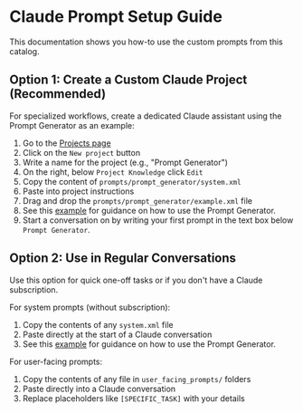 # Claude Prompt Setup Guide
This documentation shows you how-to use the custom prompts from this catalog.

## Option 1: Create a Custom Claude Project (Recommended)
For specialized workflows, create a dedicated Claude assistant using the Prompt Generator as an example:

1. Go to the [Projects page](https://claude.ai/projects)
2. Click on the `New project` button
3. Write a name for the project (e.g., "Prompt Generator")
4. On the right, below `Project Knowledge` click `Edit`
5. Copy the content of `prompts/prompt_generator/system.xml`
6. Paste into project instructions
7. Drag and drop the `prompts/prompt_generator/example.xml` file
8. See this [example](prompts/prompt_generator/examples.xml) for guidance on how to use the Prompt Generator.
9. Start a conversation on by writing your first prompt in the text box below `Prompt Generator`.


## Option 2: Use in Regular Conversations
Use this option for quick one-off tasks or if you don't have a Claude subscription.

For system prompts (without subscription):
1. Copy the contents of any `system.xml` file
2. Paste directly at the start of a Claude conversation
3. See this [example](prompts/prompt_generator/examples.xml) for guidance on how to use the Prompt Generator.

For user-facing prompts:
1. Copy the contents of any file in `user_facing_prompts/` folders
2. Paste directly into a Claude conversation
3. Replace placeholders like `[SPECIFIC_TASK]` with your details
